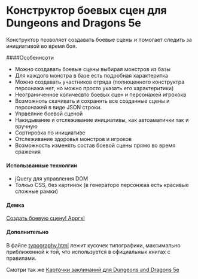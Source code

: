 # Конструктор боевых сцен для Dungeons and Dragons 5e

Конструктор позволяет создавать боевые сцены и помогает следить за инициативой во время боя.

####Особеннсоти
* Можно создавать боевые сцены выбирая монстров из базы
* Для каждого монстра в базе есть подробная характеритка
* Можно создавать участников отряда (полноценного конструктра персонажа нет, но можно просто указать его характеритики)
* Неограниченное количесвто боевых сцен и персонажей игрококв
* Возможноть скачивать и сохранять все созданные сцены и персонажей в виде JSON строки.
* Упрвелние боевой сценой
 * Накидывание и отслеживание инициативы, как автоаматички так и вручную
 * Сортировка по инициативе
 * Отслеживание здоровья монстров и игроков
* Возможность изменять состав боевой сцены прямо во время сражения

#### Использванные технолгии
* jQuery для управления DOM
* Толкьо  CSS, без картинок (в генераторе персонжаа есть красивые сложные рамки)

#### Демка
<a href="">Создать боевую сцену! Арргх!</a>

#### Дополнительно

В файле <a href="">typography.html</a> лежит кусочек типографики, максимально приближенной к той, что используется в официальных книгах с правилами.

Смотри так же <a href="https://github.com/munimaev/DND5E-cards">Карточки заклинаний для Dungeons and Dragons 5e</a>
